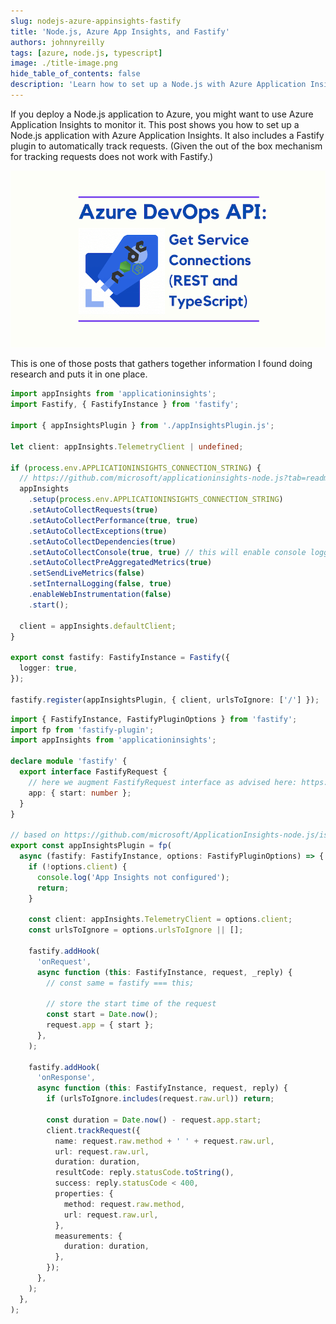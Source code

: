 ```yaml
---
slug: nodejs-azure-appinsights-fastify
title: 'Node.js, Azure App Insights, and Fastify'
authors: johnnyreilly
tags: [azure, node.js, typescript]
image: ./title-image.png
hide_table_of_contents: false
description: 'Learn how to set up a Node.js with Azure Application Insights and Fastify.'
---
```


If you deploy a Node.js application to Azure, you might want to use Azure Application Insights to monitor it. This post shows you how to set up a Node.js application with Azure Application Insights. It also includes a Fastify plugin to automatically track requests. (Given the out of the box mechanism for tracking requests does not work with Fastify.)

![title image reading "Get Service Connections with the Azure DevOps API" with the Azure DevOps logo](title-image.png)

This is one of those posts that gathers together information I found doing research and puts it in one place.

<!--truncate-->

```ts
import appInsights from 'applicationinsights';
import Fastify, { FastifyInstance } from 'fastify';

import { appInsightsPlugin } from './appInsightsPlugin.js';

let client: appInsights.TelemetryClient | undefined;

if (process.env.APPLICATIONINSIGHTS_CONNECTION_STRING) {
  // https://github.com/microsoft/applicationinsights-node.js?tab=readme-ov-file#configuration
  appInsights
    .setup(process.env.APPLICATIONINSIGHTS_CONNECTION_STRING)
    .setAutoCollectRequests(true)
    .setAutoCollectPerformance(true, true)
    .setAutoCollectExceptions(true)
    .setAutoCollectDependencies(true)
    .setAutoCollectConsole(true, true) // this will enable console logging
    .setAutoCollectPreAggregatedMetrics(true)
    .setSendLiveMetrics(false)
    .setInternalLogging(false, true)
    .enableWebInstrumentation(false)
    .start();

  client = appInsights.defaultClient;
}

export const fastify: FastifyInstance = Fastify({
  logger: true,
});

fastify.register(appInsightsPlugin, { client, urlsToIgnore: ['/'] });
```

```ts
import { FastifyInstance, FastifyPluginOptions } from 'fastify';
import fp from 'fastify-plugin';
import appInsights from 'applicationinsights';

declare module 'fastify' {
  export interface FastifyRequest {
    // here we augment FastifyRequest interface as advised here: https://fastify.dev/docs/latest/Reference/Hooks/#using-hooks-to-inject-custom-properties
    app: { start: number };
  }
}

// based on https://github.com/microsoft/ApplicationInsights-node.js/issues/627#issuecomment-2194527018
export const appInsightsPlugin = fp(
  async (fastify: FastifyInstance, options: FastifyPluginOptions) => {
    if (!options.client) {
      console.log('App Insights not configured');
      return;
    }

    const client: appInsights.TelemetryClient = options.client;
    const urlsToIgnore = options.urlsToIgnore || [];

    fastify.addHook(
      'onRequest',
      async function (this: FastifyInstance, request, _reply) {
        // const same = fastify === this;

        // store the start time of the request
        const start = Date.now();
        request.app = { start };
      },
    );

    fastify.addHook(
      'onResponse',
      async function (this: FastifyInstance, request, reply) {
        if (urlsToIgnore.includes(request.raw.url)) return;

        const duration = Date.now() - request.app.start;
        client.trackRequest({
          name: request.raw.method + ' ' + request.raw.url,
          url: request.raw.url,
          duration: duration,
          resultCode: reply.statusCode.toString(),
          success: reply.statusCode < 400,
          properties: {
            method: request.raw.method,
            url: request.raw.url,
          },
          measurements: {
            duration: duration,
          },
        });
      },
    );
  },
);
```
